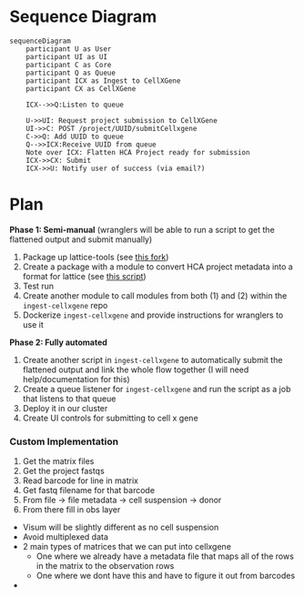 # Sequence Diagram
```mermaid
sequenceDiagram
	participant U as User
	participant UI as UI
	participant C as Core
	participant Q as Queue
	participant ICX as Ingest to CellXGene
	participant CX as CellXGene

	ICX-->>Q:Listen to queue

	U->>UI: Request project submission to CellXGene
	UI->>C: POST /project/UUID/submitCellxgene
	C->>Q: Add UUID to queue
	Q-->>ICX:Receive UUID from queue
	Note over ICX: Flatten HCA Project ready for submission
	ICX->>CX: Submit
	ICX->>U: Notify user of success (via email?)

```

# Plan
**Phase 1: Semi-manual** (wranglers will be able to run a script to get the flattened output and submit manually)  

1.  Package up lattice-tools (see [this fork](https://github.com/ebi-ait/lattice-tools))
2.  Create a package with a module to convert HCA project metadata into a format for lattice (see [this script](https://github.com/ebi-ait/ingest-cellxgene-submitter/blob/main/hca_cellxgene/hca_lattice.py))
3.  Test run
4.  Create another module to call modules from both (1) and (2) within the `ingest-cellxgene` repo
5.  Dockerize `ingest-cellxgene` and provide instructions for wranglers to use it

**Phase 2: Fully automated**  

1.  Create another script in `ingest-cellxgene` to automatically submit the flattened output and link the whole flow together (I will need help/documentation for this)
2.  Create a queue listener for `ingest-cellxgene` and run the script as a job that listens to that queue
3.  Deploy it in our cluster
4.  Create UI controls for submitting to cell x gene


### Custom Implementation

1. Get the matrix files
2. Get the project fastqs
3. Read barcode for line in matrix
4. Get fastq filename for that barcode
5. From file -> file metadata -> cell suspension -> donor
6. From there fill in obs layer

- Visum will be slightly different as no cell suspension
- Avoid multiplexed data
- 2 main types of matrices that we can put into cellxgene
	- One where we already have a metadata file that maps all of the rows in the matrix to the observation rows
	- One where we dont have this and have to figure it out from barcodes
- 
